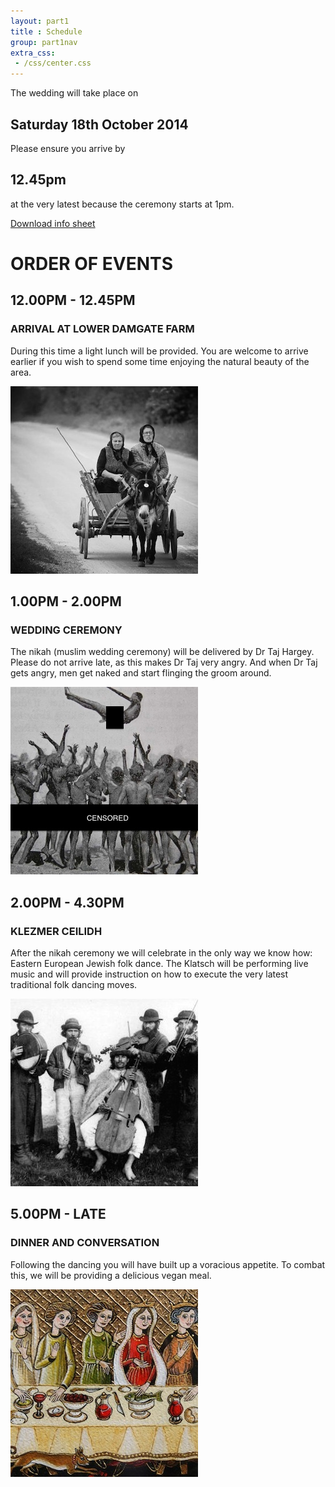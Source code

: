 ```yaml
---
layout: part1
title : Schedule
group: part1nav
extra_css:
 - /css/center.css
---
```


The wedding will take place on 

## Saturday 18th October 2014

Please ensure you arrive by

## 12.45pm

at the very latest because the ceremony starts at 1pm.


<div class="jumbotron top-buffer bottom-buffer">
	<a href="/img/infosheet.pdf" class="btn-infosheet">Download info sheet</a>
</div>


# ORDER OF EVENTS

## 12.00PM - 12.45PM

### ARRIVAL AT LOWER DAMGATE FARM

During this time a light lunch will be provided. You are welcome to arrive earlier if you wish to spend some time enjoying the natural beauty of the area.

<div class="jumbotron bottom-buffer">
	<img src="/img/donkey.jpg">
</div>


## 1.00PM - 2.00PM

### WEDDING CEREMONY

The nikah (muslim wedding ceremony) will be delivered by Dr Taj Hargey. Please do not arrive late, as this makes Dr Taj very angry. And when Dr Taj gets angry, men get naked and start flinging the groom around.

<div class="jumbotron bottom-buffer">
	<img src="/img/ceremony.jpg">
</div>


## 2.00PM - 4.30PM

### KLEZMER CEILIDH

After the nikah ceremony we will celebrate in the only way we know how: Eastern European Jewish folk dance. The Klatsch will be performing live music and will provide instruction on how to execute the very latest traditional folk dancing moves.

<div class="jumbotron bottom-buffer">
	<img src="/img/klezmer.jpg">
</div>


## 5.00PM - LATE

### DINNER AND CONVERSATION

Following the dancing you will have built up a voracious appetite. To combat this, we will be providing a delicious vegan meal. 

<div class="jumbotron bottom-buffer">
	<img src="/img/food.jpg">
</div>
